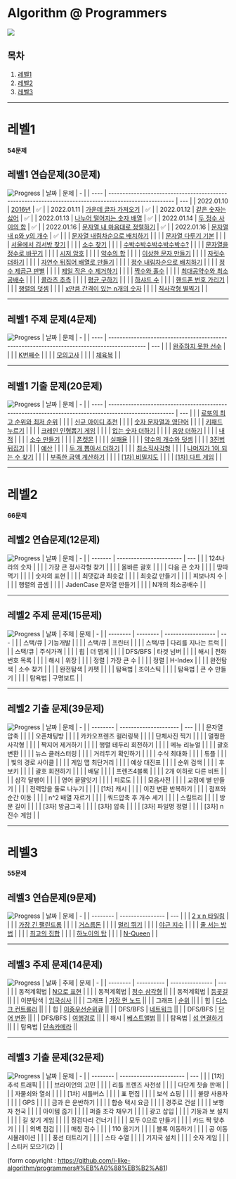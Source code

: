 # Algorithm @ Programmers 
<img src="https://img.shields.io/badge/C%2B%2B-00599C?style=flat-square&logo=cplusplus&logoColor=white"/></a>

## 목차

1. [레벨1](#레벨1)
2. [레벨2](#레벨2)
3. [레벨3](#레벨3)

---

# 레벨1

**54문제**

## 레벨1 연습문제(30문제)

![Progress](https://progress-bar.dev/23/?title=done&scale=100&width=100)
| 날짜 | 문제                                                                                                  | -   |
| ---- | ----------------------------------------------------------------------------------------------------- | --- |
| 2022.01.10 | [2016년](https://programmers.co.kr/learn/courses/30/lessons/12901?language=cpp)                 |  ✅  |
| 2022.01.11 | [가운데 글자 가져오기](https://programmers.co.kr/learn/courses/30/lessons/12903?language=cpp)     |  ✅  |
| 2022.01.12 | [같은 숫자는 싫어](https://programmers.co.kr/learn/courses/30/lessons/12906?language=cpp)         |  ✅  |
| 2022.01.13 | [나누어 떨어지는 숫자 배열](https://programmers.co.kr/learn/courses/30/lessons/12910?language=cpp) |  ✅  |
| 2022.01.14 | [두 정수 사이의 합](https://programmers.co.kr/learn/courses/30/lessons/12912?language=cpp)            |   ✅  |
| 2022.01.16 | [문자열 내 마음대로 정렬하기](https://programmers.co.kr/learn/courses/30/lessons/12915?language=cpp)  |   ✅  |
| 2022.01.16 | [문자열 내 p와 y의 개수](https://programmers.co.kr/learn/courses/30/lessons/12916?language=cpp)       |  ✅   |
|      | [문자열 내림차순으로 배치하기](https://programmers.co.kr/learn/courses/30/lessons/12917?language=cpp) |     |
|      | [문자열 다루기 기본](https://programmers.co.kr/learn/courses/30/lessons/12918?language=cpp)           |     |
|      | [서울에서 김서방 찾기](https://programmers.co.kr/learn/courses/30/lessons/12919?language=cpp)         |     |
|      | [소수 찾기](https://programmers.co.kr/learn/courses/30/lessons/12921?language=cpp)                    |     |
|      | [수박수박수박수박수박수?](https://programmers.co.kr/learn/courses/30/lessons/12922?language=cpp)      |     |
|      | [문자열을 정수로 바꾸기](https://programmers.co.kr/learn/courses/30/lessons/12925?language=cpp)       |     |
|      | [시저 암호](https://programmers.co.kr/learn/courses/30/lessons/12926?language=cpp)                    |     |
|      | [약수의 합](https://programmers.co.kr/learn/courses/30/lessons/12928?language=cpp)                    |     |
|      | [이상한 문자 만들기](https://programmers.co.kr/learn/courses/30/lessons/12930?language=cpp)           |     |
|      | [자릿수 더하기](https://programmers.co.kr/learn/courses/30/lessons/12931?language=cpp)                |     |
|      | [자연수 뒤집어 배열로 만들기](https://programmers.co.kr/learn/courses/30/lessons/12932?language=cpp)  |     |
|      | [정수 내림차순으로 배치하기](https://programmers.co.kr/learn/courses/30/lessons/12933?language=cpp)   |     |
|      | [정수 제곱근 판별](https://programmers.co.kr/learn/courses/30/lessons/12934?language=cpp)             |     |
|      | [제일 작은 수 제거하기](https://programmers.co.kr/learn/courses/30/lessons/12935?language=cpp)        |     |
|      | [짝수와 홀수](https://programmers.co.kr/learn/courses/30/lessons/12937?language=cpp)                  |     |
|      | [최대공약수와 최소공배수](https://programmers.co.kr/learn/courses/30/lessons/12940?language=cpp)      |     |
|      | [콜라츠 추측](https://programmers.co.kr/learn/courses/30/lessons/12943?language=cpp)                  |     |
|      | [평균 구하기](https://programmers.co.kr/learn/courses/30/lessons/12944?language=cpp)                  |     |
|      | [하샤드 수](https://programmers.co.kr/learn/courses/30/lessons/12947?language=cpp)                    |     |
|      | [핸드폰 번호 가리기](https://programmers.co.kr/learn/courses/30/lessons/12948?language=cpp)           |     |
|      | [행렬의 덧셈](https://programmers.co.kr/learn/courses/30/lessons/12950?language=cpp)                  |     |
|      | [x만큼 간격이 있는 n개의 숫자](https://programmers.co.kr/learn/courses/30/lessons/12954?language=cpp) |     |
|      | [직사각형 별찍기](https://programmers.co.kr/learn/courses/30/lessons/12969?language=cpp)              |     |

---

## 레벨1 주제 문제(4문제)

![Progress](https://progress-bar.dev/0/?title=done&scale=100&width=100)
| 날짜 | 문제                                                                                        | -   |
| ---- | ------------------------------------------------------------------------------------------- | --- |
|      | [완주하지 못한 선수](https://programmers.co.kr/learn/courses/30/lessons/42576?language=cpp) |     |
|      | [K번째수](https://programmers.co.kr/learn/courses/30/lessons/42748?language=cpp)            |     |
|      | [모의고사](https://programmers.co.kr/learn/courses/30/lessons/42840?language=cpp)           |     |
|      | [체육복](https://programmers.co.kr/learn/courses/30/lessons/42862?language=cpp)             |     |

---

## 레벨1 기출 문제(20문제)

![Progress](https://progress-bar.dev/0/?title=done&scale=100&width=100)
| 날짜 | 문제                                                                                                  | -   |
| ---- | ----------------------------------------------------------------------------------------------------- | --- |
|      | [로또의 최고 순위와 최저 순위](https://programmers.co.kr/learn/courses/30/lessons/77484?language=cpp) |     |
|      | [신규 아이디 추천](https://programmers.co.kr/learn/courses/30/lessons/72410?language=cpp)             |     |
|      | [숫자 문자열과 영단어](https://programmers.co.kr/learn/courses/30/lessons/81301?language=cpp)         |     |
|      | [키패드 누르기](https://programmers.co.kr/learn/courses/30/lessons/67256?language=cpp)                |     |
|      | [크레인 인형뽑기 게임](https://programmers.co.kr/learn/courses/30/lessons/64061?language=cpp)         |     |
|      | [없는 숫자 더하기](https://programmers.co.kr/learn/courses/30/lessons/86051?language=cpp)             |     |
|      | [음양 더하기](https://programmers.co.kr/learn/courses/30/lessons/76501?language=cpp)                  |     |
|      | [내적](https://programmers.co.kr/learn/courses/30/lessons/70128?language=cpp)                         |     |
|      | [소수 만들기](https://programmers.co.kr/learn/courses/30/lessons/12977?language=cpp)                  |     |
|      | [폰켓몬](https://programmers.co.kr/learn/courses/30/lessons/1845?language=cpp)                        |     |
|      | [실패율](https://programmers.co.kr/learn/courses/30/lessons/42889?language=cpp)                       |     |
|      | [약수의 개수와 덧셈](https://programmers.co.kr/learn/courses/30/lessons/77884?language=cpp)           |     |
|      | [3진법 뒤집기](https://programmers.co.kr/learn/courses/30/lessons/68935?language=cpp)                 |     |
|      | [예산](https://programmers.co.kr/learn/courses/30/lessons/12982?language=cpp)                         |     |
|      | [두 개 뽑아서 더하기](https://programmers.co.kr/learn/courses/30/lessons/68644?language=cpp)          |     |
|      | [최소직사각형](https://programmers.co.kr/learn/courses/30/lessons/86491?language=cpp)                 |     |
|      | [나머지가 1이 되는 수 찾기](https://programmers.co.kr/learn/courses/30/lessons/87389?language=cpp)    |     |
|      | [부족한 금액 계산하기](https://programmers.co.kr/learn/courses/30/lessons/82612?language=cpp)         |     |
|      | [[1차] 비밀지도](https://programmers.co.kr/learn/courses/30/lessons/17681?language=cpp)               |     |
|      | [[1차] 다트 게임](https://programmers.co.kr/learn/courses/30/lessons/17682?language=cpp)              |     |

---

# 레벨2

**66문제**

## 레벨2 연습문제(12문제)

![Progress](https://progress-bar.dev/0/?title=done&scale=100&width=100)
| 날짜 | 문제 | - |
| ------- | ----------------------- | --- |
|  | 124나라의 숫자 | |
|  | 가장 큰 정사각형 찾기 |  |
|  | 올바른 괄호 |  |
|  | 다음 큰 숫자 |  |
|  | 땅따먹기 |  |
|  | 숫자의 표현 |  |
|  | 최댓값과 최솟값 |  |
|  | 최솟값 만들기 |  |
|  | 피보나치 수 |  |
|  | 행렬의 곱셈 |  |
|  | JadenCase 문자열 만들기 |  |
|  | N개의 최소공배수 |  |

---

## 레벨2 주제 문제(15문제)

![Progress](https://progress-bar.dev/0/?title=done&scale=100&width=100)
| 날짜 | 주제 | 문제 | - |
| -------- | -------- | ------------------ | --- |
|  | 스택/큐 | 기능개발 |  |
|  | 스택/큐 | 프린터 |  |
|  | 스택/큐 | 다리를 지나는 트럭 |  |
|  | 스택/큐 | 주식가격 |  |
|  | 힙 | 더 맵게 |  |
|  | DFS/BFS | 타겟 넘버 |  |
|  | 해시 | 전화번호 목록 |  |
|  | 해시 | 위장 |  |
|  | 정렬 | 가장 큰 수 |  |
|  | 정렬 | H-Index |  |
|  | 완전탐색 | 소수 찾기 |  |
|  | 완전탐색 | 카펫 |  |
|  | 탐욕법 | 조이스틱 |  |
|  | 탐욕법 | 큰 수 만들기 |  |
|  | 탐욕법 | 구명보트 |  |

---

## 레벨2 기출 문제(39문제)

![Progress](https://progress-bar.dev/0/?title=done&scale=100&width=100)
| 날짜 | 문제 | - |
| -------- | --------------------- | --- |
|  | 문자열 압축 |  |
|  | 오픈채팅방 |  |
|  | 카카오프렌즈 컬러링북 |  |
|  | 단체사진 찍기 |  |
|  | 멀쩡한 사각형 |  |
|  | 짝지어 제거하기 |  |
|  | 행렬 테두리 회전하기 |  |
|  | 메뉴 리뉴얼 |  |
|  | 괄호 변환 |  |
|  | 뉴스 클러스터링 |  |
|  | 거리두기 확인하기 |  |
|  | 수식 최대화 |  |
|  | 튜플 |  |
|  | 빛의 경로 사이클 |  |
|  | 게임 맵 최단거리 |  |
|  | 예상 대진표 |  |
|  | 순위 검색 |  |
|  | 후보키 | |
|  | 괄호 회전하기 |  |
|  | 배달 |  |
|  | 프렌즈4블록 |  |
|  | 2개 이하로 다른 비트 |  |
|  | 삼각 달팽이 |  |
|  | 영어 끝말잇기 |  |
|  | 피로도 |  |
|  | 모음사전 |  |
|  | 교점에 별 만들기 |  |
|  | 전력망을 둘로 나누기 |  |
|  | [1차] 캐시 |  |
|  | 이진 변환 반복하기 |  |
|  | 점프와 순간 이동 |  |
|  | n^2 배열 자르기 |  |
|  | 쿼드압축 후 개수 세기 |  |
|  | 스킬트리 |  |
|  | 방문 길이 |  |
|  | [3차] 방금그곡 | |
|  | [3차] 압축 |  |
|  | [3차] 파일명 정렬 |  |
|  | [3차] n진수 게임 |  |

---

# 레벨3

**55문제**

## 레벨3 연습문제(9문제)

![Progress](https://progress-bar.dev/0/?title=done&scale=100&width=100)
| 날짜 | 문제 | - |
| -------- | ---------------- | --- |
|  | [2 x n 타일링](https://programmers.co.kr/learn/courses/30/lessons/12900?language=cpp) |  |
|  | [가장 긴 팰린드롬](https://programmers.co.kr/learn/courses/30/lessons/12904?language=cpp) |  |
|  | [거스름돈](https://programmers.co.kr/learn/courses/30/lessons/12907?language=cpp) | |
|  | [멀리 뛰기](https://programmers.co.kr/learn/courses/30/lessons/12914?language=cpp) |  |
|  | [야근 지수](https://programmers.co.kr/learn/courses/30/lessons/12927?language=cpp) |  |
|  | [줄 서는 방법](https://programmers.co.kr/learn/courses/30/lessons/12936?language=cpp) | |
|  | [최고의 집합](https://programmers.co.kr/learn/courses/30/lessons/12938?language=cpp) |  |
|  | [하노이의 탑](https://programmers.co.kr/learn/courses/30/lessons/12946?language=cpp) |  |
|  | [N-Queen](https://programmers.co.kr/learn/courses/30/lessons/12952?language=cpp) |  |

---

## 레벨3 주제 문제(14문제)

![Progress](https://progress-bar.dev/0/?title=done&scale=100&width=100)
| 날짜 | 주제 | 문제 | - |
| -------- | ---------- | --------------- | --- |
|  | 동적계획법 | [N으로 표현](https://programmers.co.kr/learn/courses/30/lessons/42895?language=cpp) | |
|  | 동적계획법 | [정수 삼각형](https://programmers.co.kr/learn/courses/30/lessons/43105?language=cpp) ||
|  | 동적계획법 | [등굣길](https://programmers.co.kr/learn/courses/30/lessons/42898?language=cpp) ||
|  | 이분탐색 | [입국심사](https://programmers.co.kr/learn/courses/30/lessons/43238?language=cpp) ||
|  | 그래프 | [가장 먼 노드](https://programmers.co.kr/learn/courses/30/lessons/49189?language=cpp) ||
|  | 그래프 | [순위](https://programmers.co.kr/learn/courses/30/lessons/49191?language=cpp) ||
|  | 힙 | [디스크 컨트롤러](https://programmers.co.kr/learn/courses/30/lessons/42627?language=cpp) ||
|  | 힙 | [이중우선순위큐](https://programmers.co.kr/learn/courses/30/lessons/42628?language=cpp) ||
|  | DFS/BFS | [네트워크](https://programmers.co.kr/learn/courses/30/lessons/43162?language=cpp) ||
|  | DFS/BFS | [단어 변환](https://programmers.co.kr/learn/courses/30/lessons/43163?language=cpp) ||
|  | DFS/BFS | [여행경로](https://programmers.co.kr/learn/courses/30/lessons/43164?language=cpp) ||
|  | 해시 | [베스트앨범](https://programmers.co.kr/learn/courses/30/lessons/42579?language=cpp) ||
|  | 탐욕법 | [섬 연결하기](https://programmers.co.kr/learn/courses/30/lessons/42861?language=cpp) ||
|  | 탐욕법 | [단속카메라](https://programmers.co.kr/learn/courses/30/lessons/42884?language=cpp) ||

---

## 레벨3 기출 문제(32문제)

![Progress](https://progress-bar.dev/0/?title=done&scale=100&width=100)
| 날짜 | 문제 | - |
| -------- | ----------------------- | --- |
|  | [1차] 추석 트래픽 | |
|  | 브라이언의 고민 | |
|  | 리틀 프렌즈 사천성 | |
|  | 다단계 칫솔 판매 | |
|  | 자물쇠와 열쇠 | |
|  | [1차] 셔틀버스 | |
|  | 표 편집 | |
|  | 보석 쇼핑 | |
|  | 불량 사용자 | |
|  | GPS | |
|  | 금과 은 운반하기 | |
|  | 합승 택시 요금 | |
|  | 경주로 건설 | |
|  | 보행자 천국 | |
|  | 아이템 줍기 | |
|  | 퍼즐 조각 채우기 | |
|  | 광고 삽입 | |
|  | 기둥과 보 설치 | |
|  | 길 찾기 게임 | |
|  | 징검다리 건너기 | |
|  | 모두 0으로 만들기 | |
|  | 카드 짝 맞추기 | |
|  | 외벽 점검 | |
|  | 매칭 점수 | |
|  | 110 옮기기 | |
|  | 블록 이동하기 | |
|  | 공 이동 시뮬레이션 | |
|  | 풍선 터트리기 | |
|  | 스타 수열 | |
|  | 기지국 설치 | |
|  | 숫자 게임 | |
|  | 스티커 모으기(2) | |

(form copyright : https://github.com/i-like-algorithm/programmers#%EB%A0%88%EB%B2%A81)
